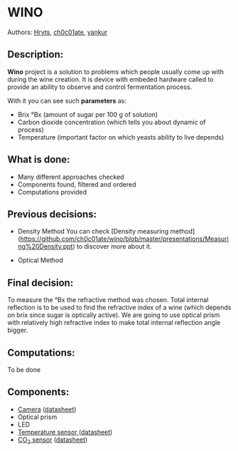 # WINO

Authors: [Hryts](https://github.com/Hryts), [ch0c01ate](https://github.com/ch0c01ate), [yankur](https://github.com/yankur)



## Description:

**Wino** project is a solution to problems which people usually come up with during the wine creation. It is device with embeded hardware called to provide an ability to observe and control fermentation process. 

With it you can see such **parameters** as:

- Brix °Bx (amount of sugar per 100 g of solution)
- Carbon dioxide concentration (which tells you about dynamic of process)
- Temperature (important factor on which yeasts ability to live depends)



## What is done:

- Many different approaches checked
- Components found, filtered and ordered
- Computations provided

 

## Previous decisions:

- Density Method
  You can check [Density measuring method] (https://github.com/ch0c01ate/wino/blob/master/presentations/Measuring%20Density.ppt) to discover more about it.
 

- Optical Method





## Final decision:

To measure the °Bx the refractive method was chosen. Total internal reflection is to be used to find the refractive index of a wine (which depends on brix since sugar is optically active). We are going to use optical prism with relatively high refractive index to make total internal reflection angle bigger.



## Computations:

To be done



## Components:

- [Camera](https://www.sparkfun.com/products/15430)  ([datasheet](https://cdn.sparkfun.com/assets/0/b/0/e/d/LI-IMX219-MIPI-FF-NANO_SPEC.pdf))
- Optical prism 
- LED
- [Temperature sensor ](https://www.sparkfun.com/products/11050)([datasheet](https://cdn.sparkfun.com/datasheets/Sensors/Temp/DS18B20.pdf))
- [CO<sub>2</sub> sensor](https://www.youtube.com/watch?v=q86g1aop6a8) ([datasheet](https://www.youtube.com/watch?v=q86g1aop6a8))
